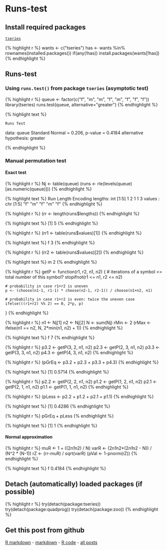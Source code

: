 Runs-test
=========================

Install required packages
-------------------------

[`tseries`](http://cran.r-project.org/package=tseries)


{% highlight r %}
wants <- c("tseries")
has   <- wants %in% rownames(installed.packages())
if(any(!has)) install.packages(wants[!has])
{% endhighlight %}


Runs-test
-------------------------

### Using `runs.test()` from package `tseries` (asymptotic test)


{% highlight r %}
queue <- factor(c("f", "m", "m", "f", "m", "f", "f", "f"))
library(tseries)
runs.test(queue, alternative="greater")
{% endhighlight %}



{% highlight text %}

	Runs Test

data:  queue 
Standard Normal = 0.206, p-value = 0.4184
alternative hypothesis: greater 

{% endhighlight %}


### Manual permutation test

#### Exact test


{% highlight r %}
Nj    <- table(queue)
(runs <- rle(levels(queue)[as.numeric(queue)]))
{% endhighlight %}



{% highlight text %}
Run Length Encoding
  lengths: int [1:5] 1 2 1 1 3
  values : chr [1:5] "f" "m" "f" "m" "f"
{% endhighlight %}



{% highlight r %}
(rr <- length(runs$lengths))
{% endhighlight %}



{% highlight text %}
[1] 5
{% endhighlight %}



{% highlight r %}
(rr1 <- table(runs$values)[1])
{% endhighlight %}



{% highlight text %}
f 
3 
{% endhighlight %}



{% highlight r %}
(rr2 <- table(runs$values)[2])
{% endhighlight %}



{% highlight text %}
m 
2 
{% endhighlight %}



{% highlight r %}
getP <- function(r1, r2, n1, n2) {
    # iterations of a symbol <= total number of this symbol?
    stopifnot(r1 <= n1, r2 <= n2)

    # probability in case r1+r2 is uneven
    p <- (choose(n1-1, r1-1) * choose(n2-1, r2-1)) / choose(n1+n2, n1)

    # probability in case r1+r2 is even: twice the uneven case
    ifelse(((r1+r2) %% 2) == 0, 2*p, p)
}
{% endhighlight %}



{% highlight r %}
n1    <- Nj[1]
n2    <- Nj[2]
N     <- sum(Nj)
rMin  <- 2
(rMax <- ifelse(n1 == n2, N, 2*min(n1, n2) + 1))
{% endhighlight %}



{% highlight text %}
f 
7 
{% endhighlight %}



{% highlight r %}
p3.2 <- getP(3, 2, n1, n2)
p2.3 <- getP(2, 3, n1, n2)
p3.3 <- getP(3, 3, n1, n2)
p4.3 <- getP(4, 3, n1, n2)
{% endhighlight %}


{% highlight r %}
(pGrEq <- p3.2 + p2.3 + p3.3 + p4.3)
{% endhighlight %}



{% highlight text %}
[1] 0.5714
{% endhighlight %}



{% highlight r %}
p2.2 <- getP(2, 2, n1, n2)
p1.2 <- getP(1, 2, n1, n2)
p2.1 <- getP(2, 1, n1, n2)
p1.1 <- getP(1, 1, n1, n2)
{% endhighlight %}



{% highlight r %}
(pLess <- p2.2 + p1.2 + p2.1 + p1.1)
{% endhighlight %}



{% highlight text %}
[1] 0.4286
{% endhighlight %}



{% highlight r %}
pGrEq + pLess
{% endhighlight %}



{% highlight text %}
[1] 1
{% endhighlight %}


#### Normal approximation


{% highlight r %}
muR   <- 1 + ((2*n1*n2) / N)
varR  <- (2*n1*n2*(2*n1*n2 - N)) / (N^2 * (N-1))
rZ    <- (rr-muR) / sqrt(varR)
(pVal <- 1-pnorm(rZ))
{% endhighlight %}



{% highlight text %}
     f 
0.4184 
{% endhighlight %}


Detach (automatically) loaded packages (if possible)
-------------------------


{% highlight r %}
try(detach(package:tseries))
try(detach(package:quadprog))
try(detach(package:zoo))
{% endhighlight %}


Get this post from github
----------------------------------------------

[R markdown](https://github.com/dwoll/RExRepos/raw/master/Rmd/npRuns.Rmd) - [markdown](https://github.com/dwoll/RExRepos/raw/master/md/npRuns.md) - [R code](https://github.com/dwoll/RExRepos/raw/master/R/npRuns.R) - [all posts](https://github.com/dwoll/RExRepos)
